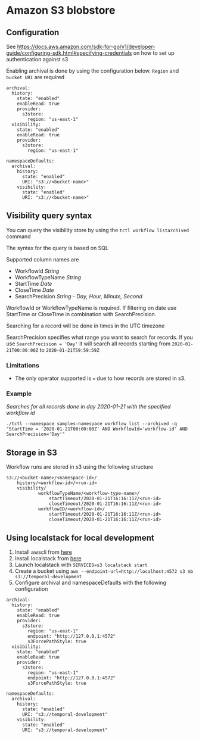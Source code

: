 # Amazon S3 blobstore
## Configuration
See https://docs.aws.amazon.com/sdk-for-go/v1/developer-guide/configuring-sdk.html#specifying-credentials on how to set up authentication against s3

Enabling archival is done by using the configuration below. `Region` and `bucket URI` are required
```
archival:
  history:
    state: "enabled"
    enableRead: true
    provider:
      s3store:
        region: "us-east-1"
  visibility:
    state: "enabled"
    enableRead: true
    provider:
      s3store:
        region: "us-east-1"

namespaceDefaults:
  archival:
    history:
      state: "enabled"
      URI: "s3://<bucket-name>"
    visibility:
      state: "enabled"
      URI: "s3://<bucket-name>"
```

## Visibility query syntax
You can query the visibility store by using the `tctl workflow listarchived` command

The syntax for the query is based on SQL

Supported column names are
- WorkflowId *String*
- WorkflowTypeName *String*
- StartTime *Date*
- CloseTime *Date*
- SearchPrecision *String - Day, Hour, Minute, Second*

WorkflowId or WorkflowTypeName is required. If filtering on date use StartTime or CloseTime in combination with SearchPrecision.

Searching for a record will be done in times in the UTC timezone

SearchPrecision specifies what range you want to search for records. If you use `SearchPrecision = 'Day'`
it will search all records starting from `2020-01-21T00:00:00Z` to `2020-01-21T59:59:59Z` 

### Limitations

- The only operator supported is `=` due to how records are stored in s3.

### Example

*Searches for all records done in day 2020-01-21 with the specified workflow id*

`./tctl --namespace samples-namespace workflow list --archived -q "StartTime = '2020-01-21T00:00:00Z' AND WorkflowId='workflow-id' AND SearchPrecision='Day'"`
## Storage in S3
Workflow runs are stored in s3 using the following structure
```
s3://<bucket-name>/<namespace-id>/
	history/<workflow-id>/<run-id>
	visibility/
            workflowTypeName/<workflow-type-name>/
                startTimeout/2020-01-21T16:16:11Z/<run-id>
                closeTimeout/2020-01-21T16:16:11Z/<run-id>
            workflowID/<workflow-id>/
                startTimeout/2020-01-21T16:16:11Z/<run-id>
                closeTimeout/2020-01-21T16:16:11Z/<run-id>
```

## Using localstack for local development
1. Install awscli from [here](https://docs.aws.amazon.com/cli/latest/userguide/cli-chap-install.html)
2. Install localstack from [here](https://github.com/localstack/localstack#installing)
3. Launch localstack with `SERVICES=s3 localstack start`
4. Create a bucket using `aws --endpoint-url=http://localhost:4572 s3 mb s3://temporal-development` 
5. Configure archival and namespaceDefaults with the following configuration
```
archival:
  history:
    state: "enabled"
    enableRead: true
    provider:
      s3store:
        region: "us-east-1"
        endpoint: "http://127.0.0.1:4572"
        s3ForcePathStyle: true
  visibility:
    state: "enabled"
    enableRead: true
    provider:
      s3store:
        region: "us-east-1"
        endpoint: "http://127.0.0.1:4572"
        s3ForcePathStyle: true

namespaceDefaults:
  archival:
    history:
      state: "enabled"
      URI: "s3://temporal-development"
    visibility:
      state: "enabled"
      URI: "s3://temporal-development"
```
